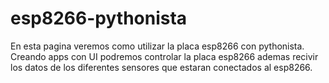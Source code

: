 # esp8266-pythonista
En esta pagina veremos como utilizar la placa esp8266 con pythonista.
Creando apps con UI podremos controlar la placa esp8266 ademas recivir
los datos de los diferentes sensores que estaran conectados al esp8266.
